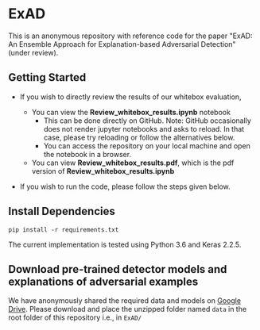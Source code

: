 # ExAD
This is an anonymous repository with reference code for the paper "ExAD: An Ensemble Approach for Explanation-based Adversarial Detection" (under review).

## Getting Started
- If you wish to directly review the results of our whitebox evaluation,
  - You can view the **Review_whitebox_results.ipynb** notebook
    - This can be done directly on GitHub. Note: GitHub occasionally does not render jupyter notebooks and asks to reload. In that case, please try reloading or follow the alternatives below.
    - You can access the repository on your local machine and open the notebook in a browser.
  - You can view **Review_whitebox_results.pdf**, which is the pdf version of **Review_whitebox_results.ipynb**

- If you wish to run the code, please follow the steps given below.

## Install Dependencies
```
pip install -r requirements.txt
```
The current implementation is tested using Python 3.6 and Keras 2.2.5.

## Download pre-trained detector models and explanations of adversarial examples
We have anonymously shared the required data and models on [Google Drive](https://drive.google.com/file/d/1Ywc-dAU4vYCYU6AzO0O8v9zyvK95uIpz/view?usp=sharing).
Please download and place the unzipped folder named `data` in the root folder of this repository i.e., in `ExAD/`
